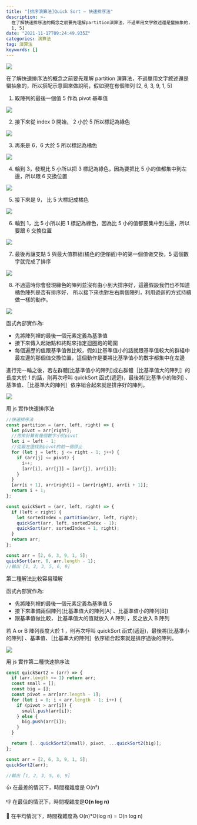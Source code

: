 ```yaml
---
title: "[排序演算法]Quick Sort — 快速排序法"
description: >-
  在了解快速排序法的概念之前要先理解partition演算法，不過單用文字敘述還是蠻抽象的，所以搭配示意圖來做說明，假如現在有個陣列[2, 6, 3, 9,
  1, 5]
date: "2021-11-17T09:24:49.935Z"
categories: 演算法
tag: 演算法
keywords: []
---
```


![](/img/1__NtPpL2tOkxZrMgr753b0FQ.jpeg)

在了解快速排序法的概念之前要先理解 partition 演算法，不過單用文字敘述還是蠻抽象的，所以搭配示意圖來做說明，假如現在有個陣列 [2, 6, 3, 9, 1, 5]

1. 取陣列的最後一個值 5 作為 pivot 基準值

![](/img/1__22nlMmq9L28GbHpyNDGV3g.png)

2. 接下來從 index 0 開始， 2 小於 5 所以標記為綠色

![](/img/1__oZA15PuDgHrHqerqKAG2GA.png)

3. 再來是 6，6 大於 5 所以標記為橘色

![](/img/1__xCXOR__LqThX2Aa__6uBc63Q.png)

4. 輪到 3，發現比 5 小所以把 3 標記為綠色，因為要把比 5 小的值都集中到左邊，所以跟 6 交換位置

![](/img/1__khmDqk3tN__UPn8u__4TDksQ.png)

5. 接下來是 9， 比 5 大標記成橘色

![](/img/1__lJILZJyxBvHRG4XYgrOO8Q.png)

6. 輪到 1，比 5 小所以把 1 標記為綠色，因為比 5 小的值都要集中到左邊，所以要跟 6 交換位置

![](/img/1__JOPMZMKBY42rQHPm2v3fsw.png)

7. 最後再讓支點 5 與最大值群組(橘色的便條紙)中的第一個值做交換，5 這個數字就完成了排序

![](/img/1__cIV2bEP__COrABnA3fe0NPg.png)

8. 不過這時你會發現綠色的陣列並沒有由小到大排序好，這邊假設我們也不知道橘色陣列是否有排序好， 所以接下來也對左右兩個陣列，利用遞迴的方式持續做一樣的動作。

![](/img/1__T8rEDRvLLSdk6VZBWPDDDA.png)

函式內部實作為:

- 先將陣列裡的最後一個元素定義為基準值
- 接下來傳入起始點和終點來指定迴圈跑的範圍
- 每個遍歷的值跟基準值做比較，假如比基準值小的話就跟基準值較大的群組中最左邊的那個值交換位置，這個動作是要將比基準值小的數字都集中在左邊

進行完一輪之後，若左群體\[比基準值小的陣列\]或右群體［比基準值大的陣列］的長度大於 1 的話，則再次呼叫 quickSort 函式(遞迴)，最後將\[比基準小的陣列\] 、基準值、［比基準大的陣列］依序組合起來就是排序好的陣列。

![](/img/1__vOIXAQAk5pDLDqz7__47zvQ.png)

用 js 實作快速排序法

```javascript
//快速排序法
const partition = (arr, left, right) => {
  let pivot = arr[right];
  //用來計算有幾個數字小於pivot
  let i = left - 1;
  //從最左邊找到pivot的前一個停止
  for (let j = left; j <= right - 1; j++) {
    if (arr[j] <= pivot) {
      i++;
      [arr[i], arr[j]] = [arr[j], arr[i]];
    }
  }
  [arr[i + 1], arr[right]] = [arr[right], arr[i + 1]];
  return i + 1;
};

const quickSort = (arr, left, right) => {
  if (left < right) {
    let sortedIndex = partition(arr, left, right);
    quickSort(arr, left, sortedIndex - 1);
    quickSort(arr, sortedIndex + 1, right);
  }
  return arr;
};

const arr = [2, 6, 3, 9, 1, 5];
quickSort(arr, 0, arr.length - 1);
//輸出 [1, 2, 3, 5, 6, 9]
```

第二種解法比較容易理解

函式內部實作為:

- 先將陣列裡的最後一個元素定義為基準值 5
- 接下來準備兩個陣列(比基準值大的陣列\[A\] 、比基準值小的陣列\[B\])
- 跟基準值做比較， 比基準值大的值就放入 A 陣列 ，反之放入 B 陣列

若 A or B 陣列長度大於 1 ，則再次呼叫 quickSort 函式(遞迴)，最後將\[比基準小的陣列\] 、基準值、［比基準大的陣列］依序組合起來就是排序過後的陣列。

![](/img/1__pyTGPcNZC6sAEAiP__pxBPw.png)

用 js 實作第二種快速排序法

```javascript
const quickSort2 = (arr) => {
  if (arr.length <= 1) return arr;
  const small = [];
  const big = [];
  const pivot = arr[arr.length - 1];
  for (let i = 0; i < arr.length - 1; i++) {
    if (pivot > arr[i]) {
      small.push(arr[i]);
    } else {
      big.push(arr[i]);
    }
  }

  return [...quickSort2(small), pivot, ...quickSort2(big)];
};

const arr = [2, 6, 3, 9, 1, 5];
quickSort2(arr);

//輸出 [1, 2, 3, 5, 6, 9]
```

👍 在最差的情況下，時間複雜度是 O(n²)

👎 在最佳的情況下，時間複雜度是**O(n log n)**

🤚 在平均情況下，時間複雜度為 O(n)\*O(log n) = O(n log n)

